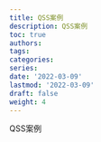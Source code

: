 ```yaml
---
title: QSS案例
description: QSS案例
toc: true
authors:
tags:
categories:
series:
date: '2022-03-09'
lastmod: '2022-03-09'
draft: false
weight: 4
---
```


QSS案例

<!--more-->



